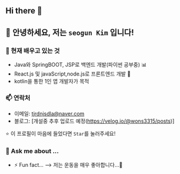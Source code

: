 ## Hi there 👋

## 👋 안녕하세요, 저는 `seogun Kim` 입니다!

### 🌱 현재 배우고 있는 것  
- Java와 SpringBOOT, JSP로 백엔드 개발(파이썬 공부중) 📊  
- React.js 및 javaScript,node.js로 프론트엔드 개발 🚀  
- kotlin을 통한 1인 앱 개발자가 목적

### 📫 연락처  
- 이메일: tjrdnjsdla@naver.com
- 블로그: [개설중 추후 업로드 예정(https://velog.io/@wons3315/posts)]

⭐️ 이 프로필이 마음에 들었다면 `Star`를 눌러주세요!



### 💬 Ask me about ...

- ⚡ Fun fact...
--> 저는 운동을 매우 좋아합니다...👾  
